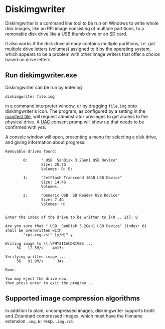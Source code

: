 # Diskimgwriter

Diskimgwriter is a command line tool to be run on Windows
to write whole disk images,
like an RPi image consisting of multiple partitions,
to a removable disk drive like a USB thumb drive or an SD card.

It also works if the disk drive already contains multiple partitions,
i.e. got multiple drive letters (volumes) assigned to it by the operating system,
which appears to be a problem with other image writers that offer a choice
based on drive letters.


## Run diskimgwriter.exe

Diskimgwriter can be run by entering

	diskimgwriter file.img

in a command interpreter window,
or by dragging `file.img` onto diskimgwriter's icon.
The program, as configured by a setting in the [manifest file],
will request adminstrator privileges to get access to the physical drive.
A [UAC] consent promp will show up that needs to be confirmed with _yes_.

A console window will open,
presenting a menu for selecting a disk drive,
and giving information about progress:

```console
Removable drives found:

        0:      " USB  SanDisk 3.2Gen1 USB Device"
                Size: 28.7G
                Volumes: D: E:

        1:      "JetFlash Transcend 16GB USB Device"
                Size: 14.4G
                Volumes:

        2:      "Generic USB  SD Reader USB Device"
                Size: 7.4G
                Volumes: H:


Enter the index of the drive to be written to [(0 .. 2)]: 0

Are you sure that " USB  SanDisk 3.2Gen1 USB Device" (index: 0)
shall be overwritten with
        "rpi.img.zst" [y/N]? y

Writing image to \\.\PHYSICALDRIVE5 ...
     3G   12.3M/s    4m13s

Verifying written image ...
     3G   91.9M/s      34s

Done.

You may eject the drive now,
then press enter to exit the program ...
```


## Supported image compression algorithms

In addition to plain, uncompressed images,
diskimgwriter supports brotli and Zstandard compressed images,
which must have the filename extension `.img.br` resp. `.img.zst`.

[manifest file]: ./windows/manifest
[UAC]: https://learn.microsoft.com/en-us/windows/security/identity-protection/user-account-control/how-user-account-control-works
